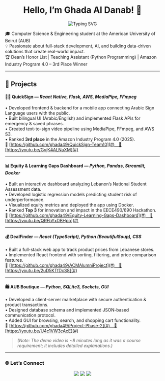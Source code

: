 <h1 align="center">Hello, I’m Ghada Al Danab! 👋</h1>

<p align="center">
  <img src="https://readme-typing-svg.demolab.com?font=Fira+Code&duration=3000&pause=500&color=6A5ACD&center=true&vCenter=true&width=500&lines=Ghada+Al+Danab+—+Software+Engineer+%26+ML+Developer;Full+Stack+%7C+AI+%7C+Problem+Solver" alt="Typing SVG" />
</p>

🎓 Computer Science & Engineering student at the American University of Beirut (AUB)  
💡 Passionate about full-stack development, AI, and building data-driven solutions that create real-world impact.  
🏆 Dean’s Honor List | Teaching Assistant (Python Programming) | Amazon Industry Program 4.0 – 3rd Place Winner  

---

## 🚀 Projects  

#### 🧏‍♀️ QuickSign — *React Native, Flask, AWS, MediaPipe, FFmpeg*  
• Developed frontend & backend for a mobile app connecting Arabic Sign Language users with the public.  
• Built bilingual UI (Arabic/English) and implemented Flask APIs for emergency & saved phrases.  
• Created text-to-sign video pipeline using MediaPipe, FFmpeg, and AWS S3.  
• Ranked **3rd place** in the Amazon Industry Program 4.0 (2025).  
🔗 [https://github.com/ghada49/QuickSign-Team10](#) 🎥 [https://youtu.be/GvjK4ALNaXM](#)

---

#### 📊 Equity & Learning Gaps Dashboard — *Python, Pandas, Streamlit, Docker*  
• Built an interactive dashboard analyzing Lebanon’s National Student Assessment data.  
• Developed logistic regression models predicting student risk of underperformance.  
• Visualized equity metrics and deployed the app using Docker.  
• Ranked **Top 3** for innovation and impact in the EECE490/690 Hackathon.  
🔗 [https://github.com/ghada49/Equity-Learning-Gaps-Dashboard](#) 🎥 [https://youtu.be/QRFbYxDBHpo](#)

---

#### 💰 DealFinder — *React (TypeScript), Python (BeautifulSoup), CSS*  
• Built a full-stack web app to track product prices from Lebanese stores.  
• Implemented React frontend with sorting, filtering, and price comparison features.  
🔗 [https://github.com/ghada49/ACMAlumniProject](#) 🎥 [https://youtu.be/2uD5KTfDcS8](#)

---

#### 🛍️ AUB Boutique — *Python, SQLite3, Sockets, GUI*  
• Developed a client-server marketplace with secure authentication & product transactions.  
• Designed database schema and implemented JSON-based communication protocol.  
• Added GUI for browsing, search, and shopping cart functionality.  
🔗 [https://github.com/ghada49/Project-Phase-2](#) 🎥 [https://youtu.be/U4c1VW3cAcE](#)  
> _(Note: The demo video is ~8 minutes long as it was a course requirement; it includes detailed explanations.)_

---

### 🌐 Let’s Connect  

<p align="center">
  <a href="https://linkedin.com/in/ghada-al-danab"><img src="https://img.shields.io/badge/-LinkedIn-blue?style=for-the-badge&logo=linkedin"></a>
  <a href="mailto:gma51@mail.aub.edu "><img src="https://img.shields.io/badge/-Email-D14836?style=for-the-badge&logo=gmail&logoColor=white"></a>
  <a href="https://github.com/ghada49"><img src="https://img.shields.io/badge/-GitHub-181717?style=for-the-badge&logo=github"></a>
</p>

